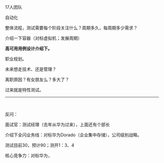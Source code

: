 17人团队

自动化

整体流程，测试需要每个阶段关注什么？周期多久，每周期多少需求？

介绍一下容器（对标虚拟机；发展周期）

**高可用用例设计介绍下。**

职业规划。

未来想走技术、还是管理？

离职原因？有女朋友么？多大了？

过来就是特性测试。

---

<br/>

反问：

面试官：测试经理（去年从华为过来），上面还有个部长

介绍下全闪业务线：对标华为Dorado（企业集中存储），公司级别战略。

测试目前30，预计90；测开1：3、4

核心竞争力：对标华为，
